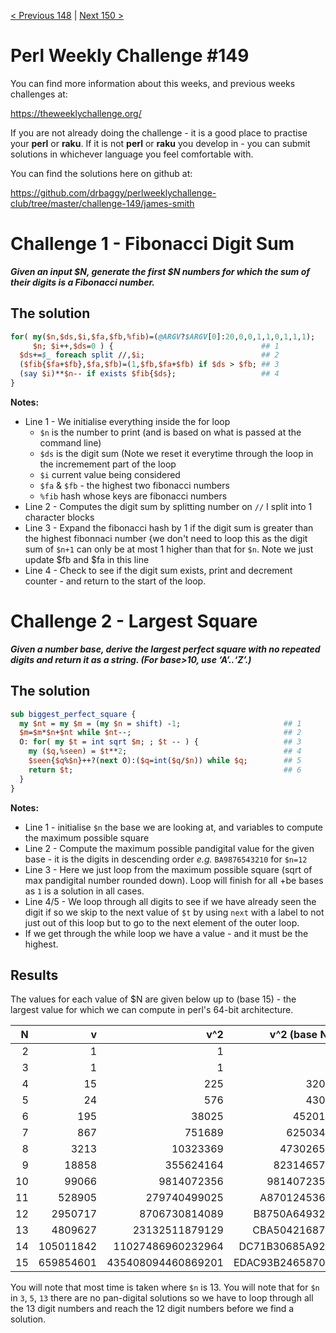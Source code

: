 [< Previous 148](https://github.com/drbaggy/perlweeklychallenge-club/tree/master/challenge-148/james-smith) |
[Next 150 >](https://github.com/drbaggy/perlweeklychallenge-club/tree/master/challenge-150/james-smith)
# Perl Weekly Challenge #149

You can find more information about this weeks, and previous weeks challenges at:

  https://theweeklychallenge.org/

If you are not already doing the challenge - it is a good place to practise your
**perl** or **raku**. If it is not **perl** or **raku** you develop in - you can
submit solutions in whichever language you feel comfortable with.

You can find the solutions here on github at:

https://github.com/drbaggy/perlweeklychallenge-club/tree/master/challenge-149/james-smith

# Challenge 1 - Fibonacci Digit Sum

***Given an input $N, generate the first $N numbers for which the sum of their digits is a Fibonacci number.***

## The solution

```perl
for( my($n,$ds,$i,$fa,$fb,%fib)=(@ARGV?$ARGV[0]:20,0,0,1,1,0,1,1,1);
     $n; $i++,$ds=0 ) {                                 ## 1
  $ds+=$_ foreach split //,$i;                          ## 2
  ($fib{$fa+$fb},$fa,$fb)=(1,$fb,$fa+$fb) if $ds > $fb; ## 3
  (say $i)**$n-- if exists $fib{$ds};                   ## 4
}
```

**Notes:**

 * Line 1 - We initialise everything inside the for loop
   * `$n` is the number to print (and is based on what is passed at the command line)
   * `$ds` is the digit sum (Note we reset it everytime through the loop in the incremement part of the loop
   * `$i`  current value being considered
   * `$fa` & `$fb` - the highest two fibonacci numbers 
   * `%fib` hash whose keys are fibonacci numbers
 * Line 2 - Computes the digit sum by splitting number on `//` I split into 1 character blocks
 * Line 3 - Expand the fibonacci hash by 1 if the digit sum is greater than the highest fibonnaci number {we don't need to loop this as the digit sum of `$n+1` can only be at most 1 higher than that for `$n`. Note we just update $fb and $fa in this line
 * Line 4 - Check to see if the digit sum exists, print and decrement counter - and return to the start of the loop.

# Challenge 2 - Largest Square

***Given a number base, derive the largest perfect square with no repeated digits and return it as a string. (For base>10, use ‘A’..‘Z’.)***

## The solution

```perl
sub biggest_perfect_square {
  my $nt = my $m = (my $n = shift) -1;                       ## 1
  $m=$m*$n+$nt while $nt--;                                  ## 2
  O: for( my $t = int sqrt $m; ; $t -- ) {                   ## 3
    my ($q,%seen) = $t**2;                                   ## 4
    $seen{$q%$n}++?(next O):($q=int($q/$n)) while $q;        ## 5
    return $t;                                               ## 6
  }
}
```

**Notes:**

 * Line 1 - initialise `$n` the base we are looking at, and variables to compute the maximum possible square
 * Line 2 - Compute the maximum possible pandigital value for the given base - it is the digits in descending order *e.g.* `BA9876543210` for `$n=12`
 * Line 3 - Here we just loop from the maximum possible square (sqrt of max pandigital number rounded down). Loop will finish for all +be bases as `1` is a solution in all cases.
 * Line 4/5 - We loop through all digits to see if we have already seen the digit if so we skip to the next value of `$t` by using `next` with a label to not just out of this loop but to go to the next element of the outer loop.
 * If we get through the while loop we have a value - and it must be the highest.

## Results

The values for each value of $N are given below up to (base 15) - the largest value for which we can compute in perl's 64-bit architecture.

|  N | v         | v^2                | v^2 (base N)    | Time      |
| -: | --------: | -----------------: | --------------: | --------: |
|  2 |         1 |                  1 |               1 |  0.000028 |
|  3 |         1 |                  1 |               1 |  0.000024 |
|  4 |        15 |                225 |            3201 |  0.000022 |
|  5 |        24 |                576 |            4301 |  0.000053 |
|  6 |       195 |              38025 |          452013 |  0.000030 |
|  7 |       867 |             751689 |         6250341 |  0.000043 |
|  8 |      3213 |           10323369 |        47302651 |  0.001041 |
|  9 |     18858 |          355624164 |       823146570 |  0.000961 |
| 10 |     99066 |         9814072356 |      9814072356 |  0.000468 |
| 11 |    528905 |       279740499025 |     A8701245369 |  0.003916 |
| 12 |   2950717 |      8706730814089 |    B8750A649321 |  0.035817 |
| 13 |   4809627 |     23132511879129 |    CBA504216873 | 18.810472 |
| 14 | 105011842 |  11027486960232964 |  DC71B30685A924 |  0.140345 |
| 15 | 659854601 | 435408094460869201 | EDAC93B24658701 |  0.310490 |

You will note that most time is taken where `$n` is 13. You will note that for `$n` in `3`, `5`, `13` there are no pan-digital solutions so we have to loop through all the 13 digit numbers and reach the 12 digit numbers before we find a solution.
